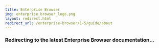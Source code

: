 ```yaml
---
title: Enterprise Browser
img: enterprise_browser_logo.png
layout: redirect.html
redirect_url: /enterprise-browser/1-5/guide/about
---
```


### Redirecting to the latest Enterprise Browser documentation...
